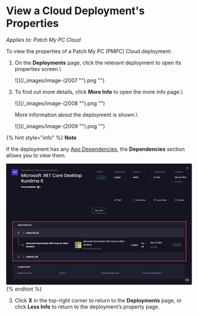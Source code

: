 # View a Cloud Deployment's Properties

_Applies to: Patch My PC Cloud_

To view the properties of a Patch My PC (PMPC) Cloud deployment:

1.  On the **Deployments** page, click the relevant deployment to open its properties screen.\


    ![](/_images/image-(2007 "").png "")
2.  To find out more details, click **More Info** to open the more info page.\


    ![](/_images/image-(2008 "").png "")

    More information about the deployment is shown.\


    ![](/_images/image-(2009 "").png "")

{% hint style="info" %}
**Note**

If the deployment has any [App Dependencies](../deploying-an-app-using-cloud/cloud-configurations-deployment-tab/dependencies-deployments.md), the **Dependencies** section allows you to view them.

![“Dependencies” section showing app dependencies](<../../../.gitbook/assets/image (2277).png>)
{% endhint %}

3. Click **X** in the top-right corner to return to the **Deployments** page, or click **Less Info** to return to the deployment’s property page.
